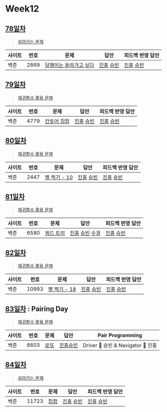 # Week12

## [78일차](Day78)

> [쉬어가는 문제](https://www.acmicpc.net/group/workbook/view/9797/31575)

| 사이트 | 번호 | 문제                                                           | 답안                                                          | 피드백 반영 답안                                                 |
| ------ | ---- | -------------------------------------------------------------- | ------------------------------------------------------------- | ---------------------------------------------------------------- |
| 백준   | 2869 | [달팽이는 올라가고 싶다](https://www.acmicpc.net/problem/2869) | [진홍](Day78/boj2869_kjh.java) [승빈](Day78/boj2869_wsb.java) | [진홍](Day78/boj2869_kjh_fb.java) [승빈](Day78/boj2869_wsb.java) |

## [79일차](Day79)

> [재귀함수 활용 문제](https://www.acmicpc.net/group/workbook/view/9797/31576)

| 사이트 | 번호 | 문제                                                | 답안                                                          | 피드백 반영 답안                                              |
| ------ | ---- | --------------------------------------------------- | ------------------------------------------------------------- | ------------------------------------------------------------- |
| 백준   | 4779 | [칸토어 집합](https://www.acmicpc.net/problem/4779) | [진홍](Day79/boj4779_kjh.java) [승빈](Day79/boj4779_wsb.java) | [진홍](Day79/boj4779_kjh.java) [승빈](Day79/boj4779_wsb.java) |

## [80일차](Day80)

> [재귀함수 활용 문제](https://www.acmicpc.net/group/workbook/view/9797/31620)

| 사이트 | 번호 | 문제                                                 | 답안                                                          | 피드백 반영 답안                                              |
| ------ | ---- | ---------------------------------------------------- | ------------------------------------------------------------- | ------------------------------------------------------------- |
| 백준   | 2447 | [별 찍기 - 10](https://www.acmicpc.net/problem/2447) | [진홍](Day80/boj2447_kjh.java) [승빈](Day80/boj2447_wsb.java) | [진홍](Day80/boj2447_kjh.java) [승빈](Day80/boj2447_wsb.java) |

## [81일차](Day81)

> [재귀함수 활용 문제](https://www.acmicpc.net/group/workbook/view/9797/31672)

| 사이트 | 번호 | 문제                                              | 답안                                                                                                                                                    | 피드백 반영 답안                                                    |
| ------ | ---- | ------------------------------------------------- | ------------------------------------------------------------------------------------------------------------------------------------------------------- | ------------------------------------------------------------------- |
| 백준   | 6580 | [쿼드 트리](https://www.acmicpc.net/problem/6580) | [진홍](Day81/boj6580_kjh.java) [승빈](Day81/boj6580_wsb.java) [수경](https://github.com/sukyeongh/Algorithm/blob/master/2021_05/20210504/bj6580_hsk.js) | [진홍](Day81/boj6580_kjh_fb.java) [승빈](Day81/boj6580_wsb_fb.java) |

## [82일차](Day82)

> [재귀함수 활용 문제](https://www.acmicpc.net/group/workbook/view/9797/31758)

| 사이트 | 번호  | 문제                                                  | 답안                                                            | 피드백 반영 답안                                                |
| ------ | ----- | ----------------------------------------------------- | --------------------------------------------------------------- | --------------------------------------------------------------- |
| 백준   | 10993 | [별 찍기 - 18](https://www.acmicpc.net/problem/10993) | [진홍](Day82/boj10993_kjh.java) [승빈](Day82/boj10993_wsb.java) | [진홍](Day82/boj10993_kjh.java) [승빈](Day82/boj10993_wsb.java) |

## [83일차](Day83) : Pairing Day

> [재귀함수 활용 문제](https://www.acmicpc.net/group/workbook/view/9797/31760)

| 사이트 | 번호 | 문제                                         | 답안                                  | Pair Programming                   |
| ------ | ---- | -------------------------------------------- | ------------------------------------- | ---------------------------------- |
| 백준   | 6603 | [로또](https://www.acmicpc.net/problem/6603) | [진홍승빈](Day83/boj6603_kjhwsb.java) | Driver 🚗 승빈 & Navigator 🧭 진홍 |

## [84일차](Day84)

> [쉬어가는 문제](https://www.acmicpc.net/group/workbook/view/9797/31794)

| 사이트 | 번호  | 문제                                          | 답안                                                            | 피드백 반영 답안                                                |
| ------ | ----- | --------------------------------------------- | --------------------------------------------------------------- | --------------------------------------------------------------- |
| 백준   | 11723 | [집합](https://www.acmicpc.net/problem/11723) | [진홍](Day84/boj11723_kjh.java) [승빈](Day84/boj11723_wsb.java) | [진홍](Day84/boj11723_kjh.java) [승빈](Day84/boj11723_wsb.java) |

